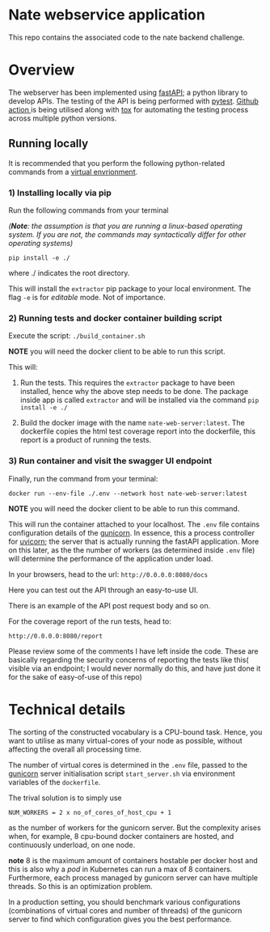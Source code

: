 # **Nate webservice application**
This repo contains the associated code to the nate backend challenge. 

# **Overview**
The webserver has been implemented using [fastAPI](https://fastapi.tiangolo.com/); a python library to develop APIs. The testing of the API is being performed with [pytest](https://docs.pytest.org/en/7.1.x/). [Github action ](https://github.com/features/actions) is being utilised along with [tox](https://tox.wiki/en/latest/) for automating the testing process across multiple python versions.

## **Running locally**
It is recommended that you perform the following python-related commands from a [virtual envrionment](https://docs.python.org/3/tutorial/venv.html). 


### 1) **Installing locally via pip**

Run the following commands from your terminal

  *(**Note**: the assumption is that you are running a linux-based operating system. If you are not, the commands may syntactically differ for other operating systems)*

`pip install -e ./`

where ./ indicates the root directory. 

This will install the `extractor` pip package to your local environment. The flag `-e` is for *editable* mode. Not of importance.

### 2) **Running tests and docker container building script**
Execute the script:
`./build_container.sh`

**NOTE** you will need the docker client to be able to run this script.

This will:
1. Run the tests. This requires the `extractor` package to have been installed, hence why the above step needs to be done. The package inside app is called `extractor` and will be installed via the command `pip install -e ./`
    
2. Build the docker image with the name `nate-web-server:latest`. The dockerfile copies the html test coverage report into the dockerfile, this report is a product of running the tests. 

### 3) **Run container and visit the swagger UI endpoint**
Finally, run the command from your terminal:

`docker run --env-file ./.env --network host nate-web-server:latest`

**NOTE** you will need the docker client to be able to run this command. 

This will run the container attached to your localhost. The `.env` file contains configuration details of the [gunicorn](https://gunicorn.org/). In essence, this a process controller for [uvicorn](https://www.uvicorn.org/); the server that is actually running the fastAPI application. More on this later, as the the number of workers (as determined inside `.env` file)  will determine the performance of the application under load. 

In your browsers, head to the url:
`http://0.0.0.0:8080/docs`

Here you can test out the API through an easy-to-use UI.

There is an example of the API post request body and so on. 

For the coverage report of the run tests, head to:

`http://0.0.0.0:8080/report`

Please review some of the comments I have left inside the code. These are basically regarding the security concerns of reporting the tests like this( visible via an endpoint; I would never normally do this, and have just done it for the sake of easy-of-use of this repo)


# **Technical details**
The sorting of the constructed vocabulary is a CPU-bound task. Hence, you want to utilise as many virtual-cores of your node as possible, without affecting the overall all processing time. 

The number of virtual cores is determined in the `.env` file, passed to the [gunicorn](https://gunicorn.org/) server initialisation script `start_server.sh` via environment variables of the `dockerfile`. 

The trival solution is to simply use

`NUM_WORKERS = 2 x no_of_cores_of_host_cpu + 1`

as the number of workers for the gunicorn server. But the complexity arises when, for example, 8 cpu-bound docker containers are hosted, and continuously underload, on one node.

**note** 8 is the maximum amount of containers hostable per docker host and this is also why a *pod* in Kubernetes can run a max of 8 containers. Furthermore, each process managed by gunicorn server can have multiple threads. So this is an optimization problem. 

In a production setting, you should benchmark various configurations (combinations of virtual cores and number of threads) of the gunicorn server to find which configuration gives you the best performance. 